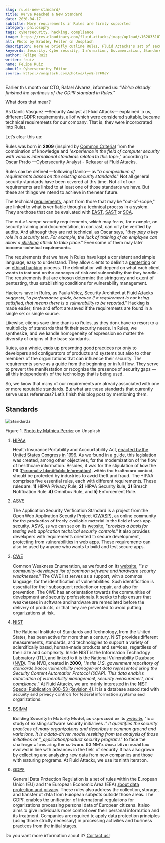 ```yaml
---
slug: rules-new-standard/
title: We've Reached a New Standard
date: 2020-04-17
subtitle: More requirements in Rules are firmly supported
category: philosophy
tags: cybersecurity, hacking, compliance
image: https://res.cloudinary.com/fluid-attacks/image/upload/v1620331070/blog/rules-new-standard/cover_ch6n0s.webp
alt: Photo by Bradley Feller on Unsplash
description: Here we briefly outline Rules, Fluid Attacks's set of security requirements, along with the world-renowned standards that have served as a reference for us.
keywords: Security, Cybersecurity, Information, Documentation, Standard, Rules, Ethical Hacking, Pentesting
author: Felipe Ruiz
writer: fruiz
name: Felipe Ruiz
about1: Cybersecurity Editor
source: https://unsplash.com/photos/lynE-l7F8sY
---
```


Earlier this month our CTO, Rafael Alvarez, informed us: _"We’ve
already finished the synthesis of the GDPR standard in Rules_."

What does that mean?

As Danilo Vásquez —Security Analyst at Fluid Attacks— explained to us,
different GDPR requirements, all of which were considered suitable,
became technical requirements for our company. That is, they were
incorporated into Rules.

Let’s clear this up:

Rules was born in **2009** (inspired by [Common
Criteria](https://www.commoncriteriaportal.org/)) from the combination
of knowledge and "_experience in the field of computer security with
various international standards related to this topic_," according to
Oscar Prado —Cybersecurity Analyst - Releaser at Fluid Attacks.

Rules can be defined —following Danilo— as "_a compendium of
requirements based on the existing security standards_." Not all general
security standards have been covered at this time. Not all of our
requirements are linked to at least one of those standards we have. But
these are things we intend to achieve in the near future.

The technical [requirements](https://docs.fluidattacks.com/criteria/requirements/),
apart from those that may be "out-of-scope,"
are linked to what is verifiable through a technical process in a system.
They are those that can be evaluated with [DAST](../../product/dast/),
[SAST](../../product/sast/) or [SCA](../../product/sca/).

The out-of-scope security requirements, which may focus, for example, on
security training and documentation, in contrast, can only be verified
by audits. And although they are not technical, as Oscar says, "_they
play a key role in a security test. For example, the lack of training of
an employee can allow a [phishing](../phishing/) attack to take place_."
Even some of them may later become technical requirements.

The requirements that we have in Rules
have kept a consistent and simple language,
easy to understand.
They allow clients to delimit a [pentesting](../../solutions/penetration-testing/)
or an [ethical hacking](../../solutions/ethical-hacking/) process.
The delimitation will depend on what each client wants to test
and on the concepts of risk and vulnerability that they handle.
The requirements that are chosen determine the stringency
and extent of pentesting,
thus establishing conditions for vulnerability management.

<div>
<cta-banner
buttontxt="Read more"
link="/solutions/vulnerability-management/"
title="Get started with Fluid Attacks' Vulnerability Management solution
right now"
/>
</div>

Hackers have in Rules, as Paula Vélez, Security Architect at Fluid Attacks
suggests, "_a performance guide, because if a requirement is
not being satisfied, that means there is a vulnerability to be
reported_." Hacking is made easier; time and effort are saved if the
requirements are found in a single set or single source.

Likewise, clients save time thanks to Rules, as they don’t have to
resort to a multiplicity of standards that fit their security needs. In
Rules, we synthesize, and we handle homogeneity of expression no
matter the diversity of origins of the base standards.

Rules, as a whole, ends up presenting good practices not only to
developers and configurators of products and systems but also to other
members of the organizations that can influence their security. The
requirements serve as a guide from the beginning or in full flow. They
serve to prevent the manifestation or recognize the presence of security
gaps —all this independently of the technology that is being used.

So, we know that many of our requirements are already associated with
one or more reputable standards. But what are these standards that
currently serve us as references? Let’s finish this blog post by
mentioning them.

## Standards

<div class="imgblock">

![standards](https://res.cloudinary.com/fluid-attacks/image/upload/v1620331068/blog/rules-new-standard/standards_efg4ea.webp)

<div class="title">

Figure 1. [Photo by Mathieu Perrier](https://unsplash.com/photos/1wDyL2_NmE4)
on Unsplash

</div>

</div>

1. [HIPAA](https://www.hhs.gov/hipaa/index.html)

   Health Insurance Portability and Accountability Act, [enacted by the
   United States Congress
   in 1996](https://en.wikipedia.org/wiki/Health_Insurance_Portability_and_Accountability_Act).
   As we found in [a
   guide](https://www.hipaaguide.net/hipaa-for-dummies/), this
   legislation was created, among other objectives, for the
   modernization of the flow of healthcare information. Besides, it was
   for the stipulation of how the PII ([Personally Identifiable
   Information](../pii-leakage-whitehat/)), within the healthcare
   context, should be protected by industries to avoid theft and fraud.
   The HIPAA comprises five essential rules, each with different
   requirements. These rules are: **1)** HIPAA Privacy Rule, **2)**
   HIPAA Security Rule, **3)** Breach Notification Rule, **4)**
   Omnibus Rule, and **5)** Enforcement Rule.

2. [ASVS](https://owasp.org/www-project-application-security-verification-standard/)

   The Application Security Verification Standard is a project from the
   Open Web Application Security Project
   ([OWASP](https://en.wikipedia.org/wiki/OWASP)), an online
   community for the production of freely-available material in the
   field of web app security. ASVS, as we can see on its
   [website](https://owasp.org/www-project-application-security-verification-standard/),
   "_provides a basis for testing web application technical security
   controls_." It also provides developers with requirements oriented
   to secure development, protecting from vulnerabilities in web apps.
   These requirements can also be used by anyone who wants to build and
   test secure apps.

3. [CWE](https://cwe.mitre.org/)

   Common Weakness Enumeration, as we found on its
   [website](https://cwe.mitre.org/), "_is a community-developed list
   of common software and hardware security weaknesses_." The CWE
   list serves as a support, with a common language, for the
   identification of vulnerabilities. Such identification is essential
   for their subsequent reduction or repair, and also for prevention.
   The CWE has an orientation towards the communities of development
   and security professionals. It seeks to help ensure that weaknesses
   in software and hardware are remediated before the delivery of
   products, or that they are prevented to avoid putting organizations
   at risk.

4. [NIST](https://www.nist.gov/about-nist)

   The National Institute of Standards and Technology, from the United
   States, has been active for more than a century. NIST provides
   different measurements, standards, and technologies to support a
   variety of scientifically based, human-made products and services,
   regardless of their size and complexity. Inside NIST is the
   Information Technology Laboratory (ITL), and linked to it is the
   National Vulnerability Database
   ([NVD](https://nvd.nist.gov/general)). The NVD, created in
   **2000**, "_is the U.S. government repository of standards based
   vulnerability management data represented using the Security Content
   Automation Protocol (SCAP). This data enables automation of
   vulnerability management, security measurement, and compliance_.” At
   Fluid Attacks, we are mainly interested in the [NIST Special
   Publication 800-53 (Revision 4)](https://nvd.nist.gov/800-53/Rev4).
   It is a database associated with security and privacy controls for
   federal information systems and organizations.

5. [BSIMM](https://www.bsimm.com/)

   Building Security In Maturity Model, as expressed on its
   [website](https://www.bsimm.com/), "is a study of existing software
   security initiatives _." It quantifies the security practices of
   many organizations and describes a common ground and variations. It
   is a data-driven model resulting from the analysis of those
   initiatives or "\_application/product security programs_" to face
   the challenge of securing the software. BSIMM's descriptive model
   has evolved in line with advances in the field of security. It has
   also grown by collecting and analyzing new data from new companies
   and those with maturing programs. At Fluid Attacks, we use its
   ninth iteration.

6. [GDPR](https://gdpr-info.eu/)

   General Data Protection Regulation is a set of rules within the
   European Union (EU) and the European Economic Area (EEA) [about
   data protection and
   privacy](https://en.wikipedia.org/wiki/General_Data_Protection_Regulation).
   These rules also address the collection, storage, and transfer of
   data from European subjects outside those areas. The GDPR enables
   the unification of international regulations for organizations
   processing personal data of European citizens. It also aims to give
   individuals more control over their personal information and its
   treatment. Companies are required to apply data protection
   principles (using those strictly necessary) in processing activities
   and business practices from the initial stages.

Do you want more information about it?
[Contact us\!](../../contact-us/)
